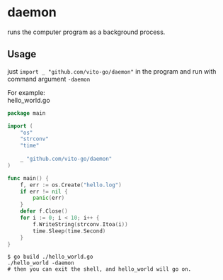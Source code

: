 # daemon

runs the computer program as a background process.

## Usage

just `import _ "github.com/vito-go/daemon"` in the program and run with command argument `-daemon`

For example:  
hello_world.go

```go
package main

import (
	"os"
	"strconv"
	"time"
	
	_ "github.com/vito-go/daemon"
)

func main() {
	f, err := os.Create("hello.log")
	if err != nil {
		panic(err)
	}
	defer f.Close()
	for i := 0; i < 10; i++ {
		f.WriteString(strconv.Itoa(i))
		time.Sleep(time.Second)
	}
}
```

```shell
$ go build ./hello_world.go
./hello_world -daemon
# then you can exit the shell, and hello_world will go on.
```